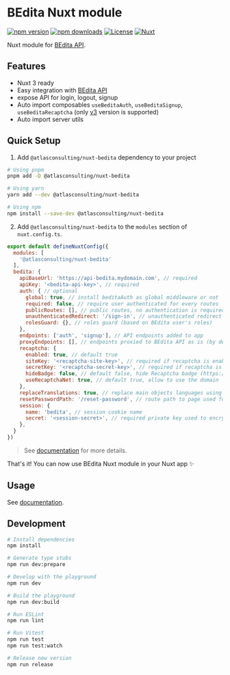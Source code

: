 # BEdita Nuxt module

[![npm version][npm-version-src]][npm-version-href]
[![npm downloads][npm-downloads-src]][npm-downloads-href]
[![License][license-src]][license-href]
[![Nuxt][nuxt-src]][nuxt-href]

Nuxt module for [BEdita API](https://github.com/bedita/bedita).

<!-- - [✨ &nbsp;Release Notes](/CHANGELOG.md) -->
<!-- - [🏀 Online playground](https://stackblitz.com/github/your-org/@atlasconsulting/nuxt-bedita?file=playground%2Fapp.vue) -->
<!-- - [📖 &nbsp;Documentation](https://example.com) -->

## Features

<!-- Highlight some of the features your module provide here -->
- Nuxt 3 ready
- Easy integration with [BEdita API](https://github.com/bedita/bedita)
- expose API for login, logout, signup
- Auto import composables `useBeditaAuth`, `useBeditaSignup`, `useBeditaRecaptcha` (only [v3](https://developers.google.com/recaptcha/docs/v3) version is supported)
- Auto import server utils

## Quick Setup

1. Add `@atlasconsulting/nuxt-bedita` dependency to your project

```bash
# Using pnpm
pnpm add -D @atlasconsulting/nuxt-bedita

# Using yarn
yarn add --dev @atlasconsulting/nuxt-bedita

# Using npm
npm install --save-dev @atlasconsulting/nuxt-bedita
```

2. Add `@atlasconsulting/nuxt-bedita` to the `modules` section of `nuxt.config.ts`.

```js
export default defineNuxtConfig({
  modules: [
    '@atlasconsulting/nuxt-bedita'
  ],
  bedita: {
    apiBaseUrl: 'https://api-bedita.mydomain.com', // required
    apiKey: '<bedita-api-key>', // required
    auth: { // optional
      global: true, // install beditaAuth as global middleware or not
      required: false, // require user authenticated for every routes
      publicRoutes: [], // public routes, no authentication is required
      unauthenticatedRedirect: '/sign-in', // unauthenticated redirect route
      rolesGuard: {}, // roles guard (based on BEdita user's roles)
    },
    endpoints: ['auth', 'signup'], // API endpoints added to app
    proxyEndpoints: [], // endpoints proxied to BEdita API as is (by default all GET requests are proxied)
    recaptcha: {
      enabled: true, // default true
      siteKey: '<recaptcha-site-key>', // required if recaptcha is enabled
      secretKey: '<recaptcha-secret-key>', // required if recaptcha is enabled
      hideBadge: false, // default false, hide Recaptcha badge (https://developers.google.com/recaptcha/docs/faq#id-like-to-hide-the-recaptcha-badge.-what-is-allowed)
      useRecaptchaNet: true, // default true, allow to use the domain `recaptcha.net` instead of `google.com`
    },
    replaceTranslations: true, // replace main objects languages using `lang` query string
    resetPasswordPath: '/reset-password', // route path to page used for password reset. Sent via email to user in the forgotten password flow.
    session: {
      name: 'bedita', // session cookie name
      secret: '<session-secret>', // required private key used to encrypt session
    }, 
  }
})
```
> See [documentation](https://atlasconsulting.github.io/nuxt-bedita/getting-started/configuration) for more details. 

That's it! You can now use BEdita Nuxt module in your Nuxt app ✨

## Usage

See [documentation](https://atlasconsulting.github.io/nuxt-bedita).

## Development

```bash
# Install dependencies
npm install

# Generate type stubs
npm run dev:prepare

# Develop with the playground
npm run dev

# Build the playground
npm run dev:build

# Run ESLint
npm run lint

# Run Vitest
npm run test
npm run test:watch

# Release new version
npm run release
```

<!-- Badges -->
[npm-version-src]: https://img.shields.io/npm/v/@atlasconsulting/nuxt-bedita/latest.svg?style=flat&colorA=18181B&colorB=28CF8D
[npm-version-href]: https://npmjs.com/package/@atlasconsulting/nuxt-bedita

[npm-downloads-src]: https://img.shields.io/npm/dm/@atlasconsulting/nuxt-bedita.svg?style=flat&colorA=18181B&colorB=28CF8D
[npm-downloads-href]: https://npmjs.com/package/@atlasconsulting/nuxt-bedita

[license-src]: https://img.shields.io/npm/l/@atlasconsulting/nuxt-bedita.svg?style=flat&colorA=18181B&colorB=28CF8D
[license-href]: https://npmjs.com/package/@atlasconsulting/nuxt-bedita

[nuxt-src]: https://img.shields.io/badge/Nuxt-18181B?logo=nuxt.js
[nuxt-href]: https://nuxt.com
